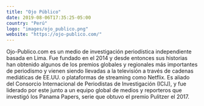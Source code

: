 ```yaml
---
title: "Ojo Público"
date: 2019-08-06T17:35:25-05:00
country: "Perú"
logo: "images/ojo_publico.png"
website: "https://ojo-publico.com/"
---
```


Ojo-Publico.com es un medio de investigación periodística independiente basada en Lima. Fue fundado en el 2014 y desde entonces sus historias han obtenido algunos de los premios globales y regionales más importantes de periodismo y vienen siendo llevadas a la televisión a través de cadenas mediáticas de EE.UU. o plataformas de streaming como Netflix. Es aliado del Consorcio Internacional de Periodistas de Investigación (ICIJ), y fue liderado por este junto a un equipo global de medios y reporteros que investigó los Panama Papers, serie que obtuvo el premio Pulitzer el 2017.